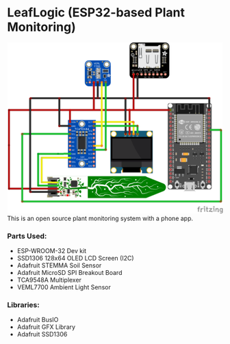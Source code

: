 <h1>LeafLogic (ESP32-based Plant Monitoring)</h1>
<img src="Wire_diagram.png"></img>
<div>
  This is an open source plant monitoring system with a phone app.
</div>

<div>
  <h3>Parts Used:</h3>
  <ul>
    <li>ESP-WROOM-32 Dev kit</li>
    <li>SSD1306 128x64 OLED LCD Screen (I2C)</li>
    <li>Adafruit STEMMA Soil Sensor</li>
    <li>Adafruit MicroSD SPI Breakout Board</li>
    <li>TCA9548A Multiplexer</li>
    <li>VEML7700 Ambient Light Sensor</li>
  </ul>

  <h3>Libraries:</h3>
  <ul>
    <li>Adafruit BusIO</li>
    <li>Adafruit GFX Library</li>
    <li>Adafruit SSD1306</li>
  </ul>
</div>
